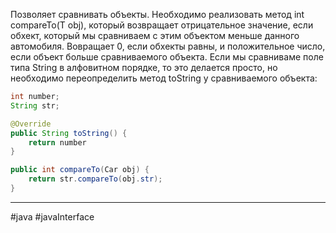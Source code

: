 Позволяет сравнивать объекты. Необходимо реализовать метод int compareTo(T obj), который возвращает отрицательное значение, если обхект, который мы сравниваем с этим объектом меньше данного автомобиля. Вовращает 0, если обхекты равны, и положительное число, если объект больше сравниваемого объекта. Если мы сравниваме поле типа String в алфовитном порядке, то это делается просто, но необходимо переопределить метод toString у сравниваемого объекта:
```java
int number;
String str;

@Override
public String toString() {
	return number
}

public int compareTo(Car obj) {
	return str.compareTo(obj.str);
}
```

---
#java #javaInterface 